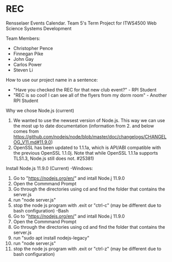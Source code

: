 # REC
Rensselaer Events Calendar. Team 5's Term Project for ITWS4500 Web Science Systems Development

Team Members:
- Christopher Pence
- Finnegan Pike
- John Gay
- Carlos Power
- Steven Li

How to use our project name in a sentence:
- "Have you checked the REC for that new club event?" - RPI Student
- "REC is so cool! I can see all of the flyers from my dorm room" - Another RPI Student

Why we chose Node.js (current)
  1. We wanted to use the newsest version of Node.js. This way we can use the most up to date documentation
  (information from 2. and below comes from https://github.com/nodejs/node/blob/master/doc/changelogs/CHANGELOG_V11.md#11.9.0)
  2. OpenSSL has been updated to 1.1.1a, which is API/ABI compatible with the previous OpenSSL 1.1.0j. Note that while OpenSSL 1.1.1a supports TLS1.3, Node.js still does not. #25381)
  
Install Node.js 11.9.0 (Current)
-Windows:
  1. Go to "https://nodejs.org/en/" and intall Node.j 11.9.0
  2. Open the Commmand Prompt
  3. Go through the directories using cd and find the folder that contains the server.js
  4. run "node server.js"
  6. stop the node js program with .exit or "ctrl-c" (may be different due to bash configuration)
-Bash
  1. Go to "https://nodejs.org/en/" and intall Node.j 11.9.0
  2. Open the Commmand Prompt
  3. Go through the directories using cd and find the folder that contains the server.js
  4. run "sudo apt install nodejs-legacy"
  5. run "node server.js"
  6. stop the node js program with .exit or "ctrl-z" (may be different due to bash configuration)